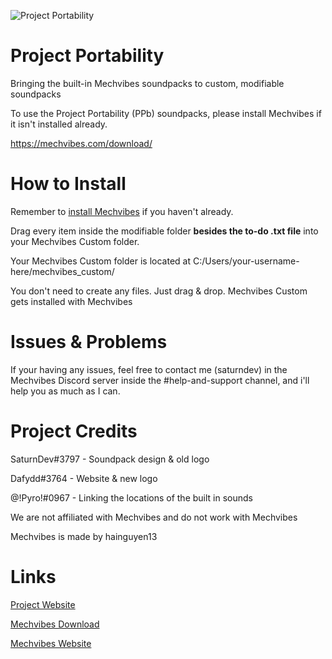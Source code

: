 ![Project Portability](https://i.ibb.co/D8L1kcF/current-logo.png)

# Project Portability

Bringing the built-in Mechvibes soundpacks to custom, modifiable soundpacks



To use the Project Portability (PPb) soundpacks, please install Mechvibes if it isn't installed already.

https://mechvibes.com/download/





# How to Install

Remember to [install Mechvibes](https://mechvibes.com/download/) if you haven't already.



Drag every item inside the modifiable folder **besides the to-do .txt file** into your Mechvibes Custom folder.

Your Mechvibes Custom folder is located at C:/Users/your-username-here/mechvibes_custom/

You don't need to create any files. Just drag & drop. Mechvibes Custom gets installed with Mechvibes





# Issues & Problems

If your having any issues, feel free to contact me (saturndev) in the Mechvibes Discord server inside the #help-and-support channel, and i'll help you as much as I can.





# Project Credits

SaturnDev#3797 - Soundpack design & old logo

Dafydd#3764 - Website & new logo

@!Pyro!#0967 - Linking the locations of the built in sounds



We are not affiliated with Mechvibes and do not work with Mechvibes

Mechvibes is made by hainguyen13



# Links

[Project Website](https://teamgrief.github.io/portability/)

[Mechvibes Download](https://mechvibes.com/download/)

[Mechvibes Website](https://mechvibes.com/)

